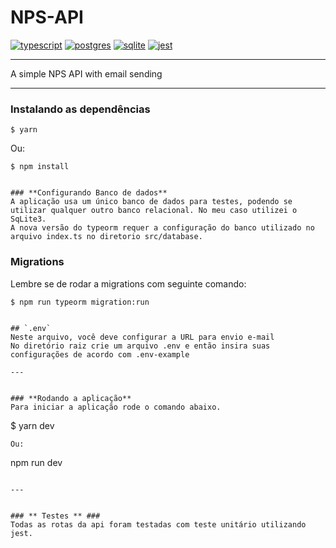 # NPS-API
[![typescript](https://img.shields.io/badge/typescript-4.3.5-3178c6?style=flat-square&logo=typescript)](https://www.typescriptlang.org/)
[![postgres](https://img.shields.io/badge/typeorm-0.3.10-orang)](https://typeorm.io/)
[![sqlite](https://img.shields.io/badge/sqlite3-5.1.2-blueviolet)](https://www.sqlite.org/index.html)
[![jest](https://img.shields.io/badge/jest-29.2.2-green)](https://jestjs.io/pt-BR/)

--- 

A simple NPS API with email sending

---

### Instalando as dependências

```
$ yarn
```
Ou:
```
$ npm install


### **Configurando Banco de dados**
A aplicação usa um único banco de dados para testes, podendo se utilizar qualquer outro banco relacional. No meu caso utilizei o SqLite3.
A nova versão do typeorm requer a configuração do banco utilizado no arquivo index.ts no diretorio src/database. 
```
### Migrations
Lembre se de rodar a migrations com seguinte comando:
```
$ npm run typeorm migration:run


## `.env`
Neste arquivo, você deve configurar a URL para envio e-mail
No diretório raiz crie um arquivo .env e então insira suas configurações de acordo com .env-example

---


### **Rodando a aplicação**
Para iniciar a aplicação rode o comando abaixo.
```
$ yarn dev
```
Ou:
```
npm run dev
```

---


### ** Testes ** ###
Todas as rotas da api foram testadas com teste unitário utilizando jest.
